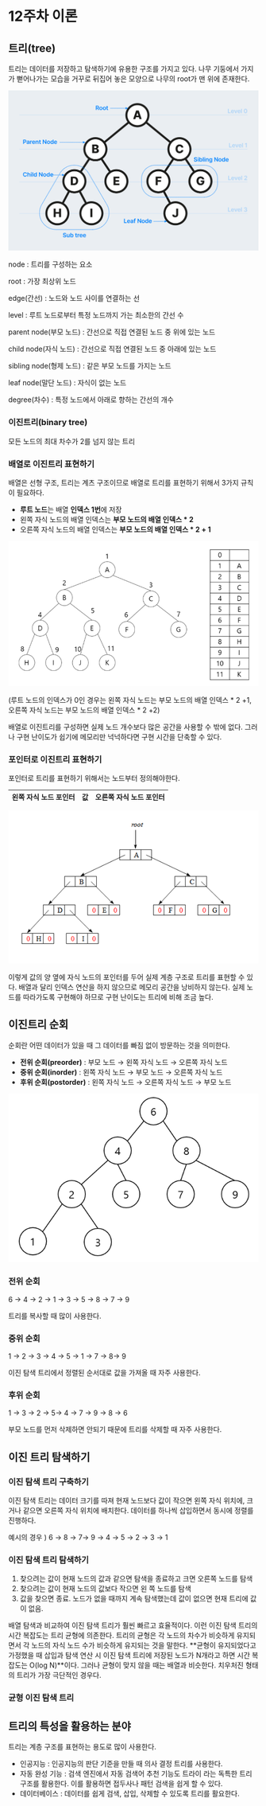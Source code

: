 # 12주차 이론

## 트리(tree)

트리는 데이터를 저장하고 탐색하기에 유용한 구조를 가지고 있다. 나무 기둥에서 가지가 뻗어나가는 모습을 거꾸로 뒤집어 놓은 모양으로 나무의 root가 맨 위에 존재한다. 

![image.png](./image.png)

node : 트리를 구성하는 요소

root : 가장 최상위 노드

edge(간선) : 노드와 노드 사이를 연결하는 선

level : 루트 노드로부터 특정 노드까지 가는 최소한의 간선 수

parent node(부모 노드) : 간선으로 직접 연결된 노드 중 위에 있는 노드

child node(자식 노드) : 간선으로 직접 연결된 노드 중 아래에 있는 노드

sibling node(형제 노드) : 같은 부모 노드를 가지는 노드

leaf node(말단 노드) : 자식이 없는 노드

degree(차수) : 특정 노드에서 아래로 향하는 간선의 개수

### 이진트리(binary tree)

모든 노드의 최대 차수가 2를 넘지 않는 트리

### 배열로 이진트리 표현하기

배열은 선형 구조, 트리는 계츠 구조이므로 배열로 트리를 표현하기 위해서 3가지 규칙이 필요하다.

- **루트 노드**는 배열 **인덱스 1번**에 저장
- 왼쪽 자식 노드의 배열 인덱스는 **부모 노드의 배열 인덱스 * 2**
- 오른쪽 자식 노드의 배열 인덱스는 **부모 노드의 배열 인덱스 * 2 + 1**

![image.png](./image%201.png)

(루트 노드의 인덱스가 0인 경우는 왼쪽 자식 노드는 부모 노드의 배열 인덱스 * 2 +1, 오른쪽 자식 노드는 부모 노드의 배열 인덱스 * 2 +2)

배열로 이진트리를 구성하면 실제 노드 개수보다 많은 공간을 사용할 수 밖에 없다. 그러나 구현 난이도가 쉽기에 메모리만 넉넉하다면 구현 시간을 단축할 수 있다. 

### 포인터로 이진트리 표현하기

포인터로 트리를 표현하기 위해서는 노드부터 정의해야한다. 

| 왼쪽 자식 노드 포인터 | 값 | 오른쪽 자식 노드 포인터 |
| --- | --- | --- |

![image.png](./image%202.png)

이렇게 값의 양 옆에 자식 노드의 포인터를 두어 실제 계층 구조로 트리를 표현할 수 있다. 배열과 달리 인덱스 연산을 하지 않으므로 메모리 공간을 낭비하지 않는다. 실제 노드를 따라가도록 구현해야 하므로 구현 난이도는 트리에 비해 조금 높다. 

## 이진트리 순회

순회란 어떤 데이터가 있을 때 그 데이터를 빠짐 없이 방문하는 것을 의미한다. 

- **전위 순회(preorder)** : 부모 노드 → 왼쪽 자식 노드 → 오른쪽 자식 노드
- **중위 순회(inorder)** : 왼쪽 자식 노드 → 부모 노드 → 오른쪽 자식 노드
- **후위 순회(postorder)** : 왼쪽 자식 노드 → 오른쪽 자식 노드 → 부모 노드

![image.png](./image%203.png)

### 전위 순회

6 → 4 → 2 → 1 → 3 → 5 → 8 → 7 → 9

트리를 복사할 때 많이 사용한다.

### 중위 순회

1 → 2 → 3 → 4 → 5 → 1 → 7 → 8→ 9

이진 탐색 트리에서 정렬된 순서대로 값을 가져올 때 자주 사용한다. 

### 후위 순회

1 → 3 → 2 → 5→ 4 → 7 → 9 → 8 → 6

부모 노드를 먼저 삭제하면 안되기 때문에 트리를 삭제할 때 자주 사용한다. 

## 이진 트리 탐색하기

### 이진 탐색 트리 구축하기

이진 탐색 트리는 데이터 크기를 따져 현재 노드보다 값이 작으면 왼쪽 자식 위치에, 크거나 같으면 오른쪽 자식 위치에 배치한다. 데이터를 하나씩 삽입하면서 동시에 정렬를 진행하다. 

예시의 경우 ) 6 → 8 → 7→ 9 → 4 → 5 → 2 → 3 → 1  

### 이진 탐색 트리 탐색하기

1. 찾으려는 값이 현재 노드의 값과 같으면 탐색을 종료하고 크면 오른쪽 노드를 탐색
2. 찾으려는 값이 현재 노드의 값보다 작으면 왼 쪽 노드를 탐색
3. 값을 찾으면 종료. 노드가 없을 때까지 계속 탐색했는데 값이 없으면 현재 트리에 값이 없음.

배열 탐색과 비교하여 이진 탐색 트리가 훨씬 빠르고 효율적이다. 이런 이진 탐색 트리의 시간 복잡도는 트리 균형에 의존한다. 트리의 균형은 각 노드의 차수가 비슷하게 유지되면서 각 노드의 자식 노드 수가 비슷하게 유지되는 것을 말한다. **균형이 유지되었다고 가정했을 때 삽입과 탐색 연산 시 이진 탐색 트리에 저장된 노드가 N개라고 하면 시간 복잡도는 O(log N)**이다. 그러나 균형이 맞지 않을 때는 배열과 비슷한다.  치우처진 형태의 트리가 가장 극단적인 경우다.

### 균형 이진 탐색 트리

## 트리의 특성을 활용하는 분야

트리는 계층 구조를 표현하는 용도로 많이 사용한다. 

- 인공지능 : 인공지능의 판단 기준을 만들 때 의사 결정 트리를 사용한다.
- 자동 완성 기능 : 검색 엔진에서 자동 검색어 추천 기능도 트라이 라는 독특한 트리 구조를 활용한다. 이를 활용하면 접두사나 패턴 검색을 쉽게 할 수 있다.
- 데이터베이스 : 데이터를 쉽게 검색, 삽입, 삭제할 수 있도록 트리를 활요한다.